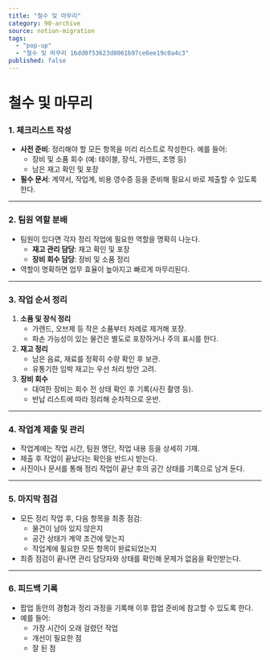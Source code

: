 ```yaml
---
title: "철수 및 마무리"
category: 90-archive
source: notion-migration
tags:
  - "pop-up"
  - "철수 및 마무리 16dd0f53623d8061b97ce6ee19c0a4c3"
published: false
---
```


# 철수 및 마무리

### 1. **체크리스트 작성**

* **사전 준비**: 정리해야 할 모든 항목을 미리 리스트로 작성한다. 예를 들어:
  * 장비 및 소품 회수 (예: 테이블, 장식, 가렌드, 조명 등)
  * 남은 재고 확인 및 포장
* **필수 문서**: 계약서, 작업계, 비용 영수증 등을 준비해 필요시 바로 제출할 수 있도록 한다.

***

### 2. **팀원 역할 분배**

* 팀원이 있다면 각자 정리 작업에 필요한 역할을 명확히 나눈다.
  * **재고 관리 담당**: 재고 확인 및 포장
  * **장비 회수 담당**: 장비 및 소품 정리
* 역할이 명확하면 업무 효율이 높아지고 빠르게 마무리된다.

***

### 3. **작업 순서 정리**

1. **소품 및 장식 정리**
   * 가렌드, 오브제 등 작은 소품부터 차례로 제거해 포장.
   * 파손 가능성이 있는 물건은 별도로 포장하거나 주의 표시를 한다.
2. **재고 정리**
   * 남은 음료, 재료를 정확히 수량 확인 후 보관.
   * 유통기한 임박 재고는 우선 처리 방안 고려.
3. **장비 회수**
   * 대여한 장비는 회수 전 상태 확인 후 기록(사진 촬영 등).
   * 반납 리스트에 따라 정리해 순차적으로 운반.

***

### 4. **작업계 제출 및 관리**

* 작업계에는 작업 시간, 팀원 명단, 작업 내용 등을 상세히 기재.
* 제출 후 작업이 끝났다는 확인을 반드시 받는다.
* 사진이나 문서를 통해 정리 작업이 끝난 후의 공간 상태를 기록으로 남겨 둔다.

***

### 5. **마지막 점검**

* 모든 정리 작업 후, 다음 항목을 최종 점검:
  * 물건이 남아 있지 않은지
  * 공간 상태가 계약 조건에 맞는지
  * 작업계에 필요한 모든 항목이 완료되었는지
* 최종 점검이 끝나면 관리 담당자와 상태를 확인해 문제가 없음을 확인받는다.

***

### 6. **피드백 기록**

* 팝업 동안의 경험과 정리 과정을 기록해 이후 팝업 준비에 참고할 수 있도록 한다.
* 예를 들어:
  * 가장 시간이 오래 걸렸던 작업
  * 개선이 필요한 점
  * 잘 된 점
